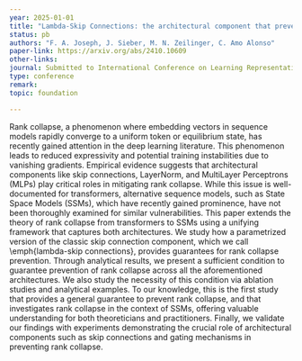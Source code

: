 ```yaml
---
year: 2025-01-01
title: "Lambda-Skip Connections: the architectural component that prevents Rank Collapse"
status: pb
authors: "F. A. Joseph, J. Sieber, M. N. Zeilinger, C. Amo Alonso"
paper-link: https://arxiv.org/abs/2410.10609
other-links: 
journal: Submitted to International Conference on Learning Representations (ICLR)
type: conference
remark: 
topic: foundation

---
```


Rank collapse, a phenomenon where embedding vectors in sequence models rapidly converge to a uniform token or equilibrium state, has recently gained attention in the deep learning literature. This phenomenon leads to reduced expressivity and potential training instabilities due to vanishing gradients. Empirical evidence suggests that architectural components like skip connections, LayerNorm, and MultiLayer Perceptrons (MLPs) play critical roles in mitigating rank collapse. While this issue is well-documented for transformers, alternative sequence models, such as State Space Models (SSMs), which have recently gained prominence, have not been thoroughly examined for similar vulnerabilities. This paper extends the theory of rank collapse from transformers to SSMs using a unifying framework that captures both architectures. We study how a parametrized version of the classic skip connection component, which we call \emph{lambda-skip connections}, provides guarantees for rank collapse prevention. Through analytical results, we present a sufficient condition to guarantee prevention of rank collapse across all the aforementioned architectures. We also study the necessity of this condition via ablation studies and analytical examples. To our knowledge, this is the first study that provides a general guarantee to prevent rank collapse, and that investigates rank collapse in the context of SSMs, offering valuable understanding for both theoreticians and practitioners. Finally, we validate our findings with experiments demonstrating the crucial role of architectural components such as skip connections and gating mechanisms in preventing rank collapse.
